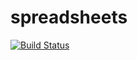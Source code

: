 # spreadsheets

[![Build Status](https://travis-ci.org/milanov/spreadsheets.svg?branch=master)](https://travis-ci.org/milanov/spreadsheets)


